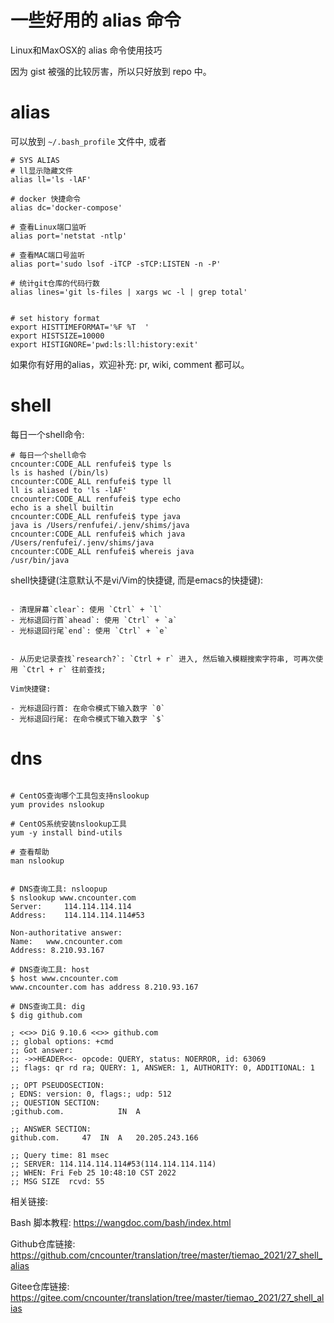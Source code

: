 # 一些好用的 alias 命令

Linux和MaxOSX的 alias 命令使用技巧

因为 gist 被强的比较厉害，所以只好放到 repo 中。

# alias

可以放到 `~/.bash_profile` 文件中, 或者

```shell
# SYS ALIAS
# ll显示隐藏文件
alias ll='ls -lAF'

# docker 快捷命令
alias dc='docker-compose'

# 查看Linux端口监听
alias port='netstat -ntlp'

# 查看MAC端口号监听
alias port='sudo lsof -iTCP -sTCP:LISTEN -n -P'

# 统计git仓库的代码行数
alias lines='git ls-files | xargs wc -l | grep total'


# set history format
export HISTTIMEFORMAT='%F %T  '
export HISTSIZE=10000
export HISTIGNORE='pwd:ls:ll:history:exit'

```

如果你有好用的alias，欢迎补充: pr, wiki, comment 都可以。


# shell

每日一个shell命令:


```shell
# 每日一个shell命令
cncounter:CODE_ALL renfufei$ type ls
ls is hashed (/bin/ls)
cncounter:CODE_ALL renfufei$ type ll
ll is aliased to 'ls -lAF'
cncounter:CODE_ALL renfufei$ type echo
echo is a shell builtin
cncounter:CODE_ALL renfufei$ type java
java is /Users/renfufei/.jenv/shims/java
cncounter:CODE_ALL renfufei$ which java
/Users/renfufei/.jenv/shims/java
cncounter:CODE_ALL renfufei$ whereis java
/usr/bin/java
```


shell快捷键(注意默认不是vi/Vim的快捷键, 而是emacs的快捷键):

```shell

- 清理屏幕`clear`: 使用 `Ctrl` + `l`
- 光标退回行首`ahead`: 使用 `Ctrl` + `a`
- 光标退回行尾`end`: 使用 `Ctrl` + `e`


- 从历史记录查找`research?`: `Ctrl + r` 进入, 然后输入模糊搜索字符串, 可再次使用 `Ctrl + r` 往前查找;

Vim快捷键:

- 光标退回行首: 在命令模式下输入数字 `0`
- 光标退回行尾: 在命令模式下输入数字 `$`
```



# dns

```shell

# CentOS查询哪个工具包支持nslookup
yum provides nslookup

# CentOS系统安装nslookup工具
yum -y install bind-utils

# 查看帮助
man nslookup


# DNS查询工具: nsloopup
$ nslookup www.cncounter.com
Server:		114.114.114.114
Address:	114.114.114.114#53

Non-authoritative answer:
Name:	www.cncounter.com
Address: 8.210.93.167

# DNS查询工具: host
$ host www.cncounter.com
www.cncounter.com has address 8.210.93.167

# DNS查询工具: dig
$ dig github.com

; <<>> DiG 9.10.6 <<>> github.com
;; global options: +cmd
;; Got answer:
;; ->>HEADER<<- opcode: QUERY, status: NOERROR, id: 63069
;; flags: qr rd ra; QUERY: 1, ANSWER: 1, AUTHORITY: 0, ADDITIONAL: 1

;; OPT PSEUDOSECTION:
; EDNS: version: 0, flags:; udp: 512
;; QUESTION SECTION:
;github.com.			IN	A

;; ANSWER SECTION:
github.com.		47	IN	A	20.205.243.166

;; Query time: 81 msec
;; SERVER: 114.114.114.114#53(114.114.114.114)
;; WHEN: Fri Feb 25 10:48:10 CST 2022
;; MSG SIZE  rcvd: 55

```


相关链接:

Bash 脚本教程: <https://wangdoc.com/bash/index.html>


Github仓库链接: <https://github.com/cncounter/translation/tree/master/tiemao_2021/27_shell_alias>

Gitee仓库链接: <https://gitee.com/cncounter/translation/tree/master/tiemao_2021/27_shell_alias>

